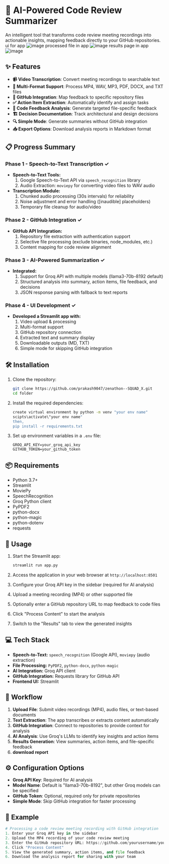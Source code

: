 # 🚀 AI-Powered Code Review Summarizer

An intelligent tool that transforms code review meeting recordings into actionable insights, mapping feedback directly to your GitHub repositories.
ui for app
![image](https://github.com/user-attachments/assets/31e988ba-6183-441b-ad15-b2dbebbd2f1a)
processed file in app
![image](https://github.com/user-attachments/assets/fd3da74b-9636-428e-a8a0-800da51c1e21)
results page in app
![image](https://github.com/user-attachments/assets/b13f68d5-1c96-4212-927d-7cb1cb4cf554)



## ✨ Features

- **📹 Video Transcription**: Convert meeting recordings to searchable text
- **📄 Multi-Format Support**: Process MP4, WAV, MP3, PDF, DOCX, and TXT files
- **🔄 GitHub Integration**: Map feedback to specific repository files
- **✅ Action Item Extraction**: Automatically identify and assign tasks
- **💬 Code Feedback Analysis**: Generate targeted file-specific feedback
- **🏗️ Decision Documentation**: Track architectural and design decisions
- **🔍 Simple Mode**: Generate summaries without GitHub integration
- **📥 Export Options**: Download analysis reports in Markdown format

## 📋 Progress Summary

### Phase 1 - Speech-to-Text Transcription ✓
- **Speech-to-Text Tools:**
  1. Google Speech-to-Text API via `speech_recognition` library
  2. Audio Extraction: `moviepy` for converting video files to WAV audio
- **Transcription Module:**
  1. Chunked audio processing (30s intervals) for reliability
  2. Noise adjustment and error handling ([inaudible] placeholders)
  3. Temporary file cleanup for audio/video

### Phase 2 - GitHub Integration ✓
- **GitHub API Integration:**
  1. Repository file extraction with authentication support
  2. Selective file processing (exclude binaries, node_modules, etc.)
  3. Content mapping for code review alignment

### Phase 3 - AI-Powered Summarization ✓
- **Integrated:**
  1. Support for Groq API with multiple models (llama3-70b-8192 default)
  2. Structured analysis into summary, action items, file feedback, and decisions
  3. JSON response parsing with fallback to text reports

### Phase 4 - UI Development ✓
- **Developed a Streamlit app with:**
  1. Video upload & processing
  2. Multi-format support
  3. GitHub repository connection
  4. Extracted text and summary display
  5. Downloadable outputs (MD, TXT)
  6. Simple mode for skipping GitHub integration

## 🛠️ Installation

1. Clone the repository:
   ```bash
   git clone https://github.com/prakash9047/zenathon--SQUAD_X.git
   cd folder
   ```

2. Install the required dependencies:
   ```bash
   create virtual environment by python -m venv "your env name"
   scipts\activate\"your env name"
   then,
   pip install -r requirements.txt
   ```

3. Set up environment variables in a `.env` file:
   ```
   GROQ_API_KEY=your_groq_api_key
   GITHUB_TOKEN=your_github_token
   ```

## 📦 Requirements

- Python 3.7+
- Streamlit
- MoviePy
- SpeechRecognition
- Groq Python client
- PyPDF2
- python-docx
- python-magic
- python-dotenv
- requests

## 🚦 Usage

1. Start the Streamlit app:
   ```bash
   streamlit run app.py
   ```

2. Access the application in your web browser at `http://localhost:8501`

3. Configure your Groq API key in the sidebar (required for AI analysis)

4. Upload a meeting recording (MP4) or other supported file

5. Optionally enter a GitHub repository URL to map feedback to code files

6. Click "Process Content" to start the analysis

7. Switch to the "Results" tab to view the generated insights

## 💻 Tech Stack

- **Speech-to-Text:** `speech_recognition` (Google API), `moviepy` (audio extraction)
- **File Processing:** `PyPDF2`, `python-docx`, `python-magic`
- **AI Integration:** Groq API client
- **GitHub Integration:** Requests library for GitHub API
- **Frontend UI:** Streamlit

## 🔄 Workflow

1. **Upload File**: Submit video recordings (MP4), audio files, or text-based documents
2. **Text Extraction**: The app transcribes or extracts content automatically
3. **GitHub Integration**: Connect to repositories to provide context for analysis
4. **AI Analysis**: Use Groq's LLMs to identify key insights and action items
5. **Results Generation**: View summaries, action items, and file-specific feedback
6. **download report**

## ⚙️ Configuration Options

- **Groq API Key**: Required for AI analysis
- **Model Name**: Default is "llama3-70b-8192", but other Groq models can be specified
- **GitHub Token**: Optional, required only for private repositories
- **Simple Mode**: Skip GitHub integration for faster processing

## 📝 Example

```python
# Processing a code review meeting recording with GitHub integration
1. Enter your Groq API key in the sidebar
2. Upload the MP4 recording of your code review meeting
3. Enter the GitHub repository URL: https://github.com/yourusername/your-repo
4. Click "Process Content"
5. View the generated summary, action items, and file feedback
6. Download the analysis report for sharing with your team
```

